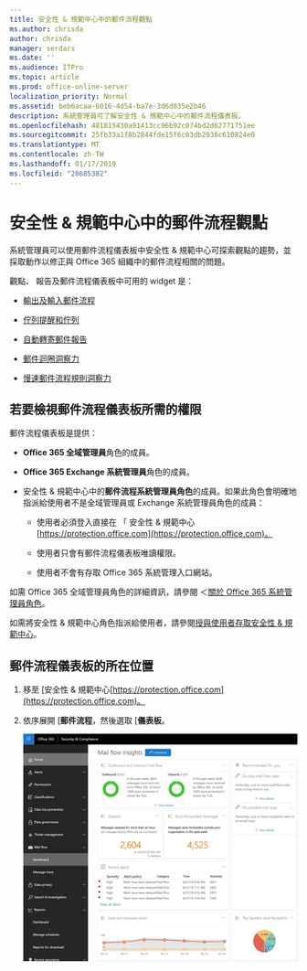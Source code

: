 ```yaml
---
title: 安全性 & 規範中心中的郵件流程觀點
ms.author: chrisda
author: chrisda
manager: serdars
ms.date: ''
ms.audience: ITPro
ms.topic: article
ms.prod: office-online-server
localization_priority: Normal
ms.assetid: beb6acaa-6016-4d54-ba7e-3d6d035e2b46
description: 系統管理員可了解安全性 & 規範中心中的郵件流程儀表板。
ms.openlocfilehash: 481815430a91413cc96b92c074bd2d62771751ee
ms.sourcegitcommit: 25fb33a1f8b2844fde15f6c03db2936c610824e0
ms.translationtype: MT
ms.contentlocale: zh-TW
ms.lasthandoff: 01/17/2019
ms.locfileid: "28685382"
---
```

# <a name="mail-flow-insights-in-the-security--compliance-center"></a>安全性 & 規範中心中的郵件流程觀點

系統管理員可以使用郵件流程儀表板中安全性 & 規範中心可探索觀點的趨勢，並採取動作以修正與 Office 365 組織中的郵件流程相關的問題。

觀點、 報告及郵件流程儀表板中可用的 widget 是：

- [輸出及輸入郵件流程](mfi-outbound-and-inbound-mail-flow.md)

- [佇列提醒和佇列](mfi-queue-alerts-and-queues.md)

- [自動轉寄郵件報告](mfi-auto-forwarded-messages-report.md)

- [郵件迴圈洞察力](mfi-mail-loop-insight.md)

- [慢速郵件流程規則洞察力](mfi-slow-mail-flow-rules-insight.md)

## <a name="permissions-required-to-view-the-mail-flow-dashboard"></a>若要檢視郵件流程儀表板所需的權限

郵件流程儀表板是提供：

- **Office 365 全域管理員**角色的成員。

- **Office 365 Exchange 系統管理員**角色的成員。

- 安全性 & 規範中心中的**郵件流程系統管理員角色**的成員。如果此角色會明確地指派給使用者不是全域管理員或 Exchange 系統管理員角色的成員：

  - 使用者必須登入直接在 「 安全性 & 規範中心[https://protection.office.com](https://protection.office.com)。

  - 使用者只會有郵件流程儀表板唯讀權限。

  - 使用者不會有存取 Office 365 系統管理入口網站。

如需 Office 365 全域管理員角色的詳細資訊，請參閱 ＜[關於 Office 365 系統管理員角色](https://support.office.com/article/da585eea-f576-4f55-a1e0-87090b6aaa9d)。

如需將安全性 & 規範中心角色指派給使用者，請參閱[授與使用者存取安全性 & 規範中心](https://support.office.com/article/2cfce2c8-20c5-47f9-afc4-24b059c1bd76)。

## <a name="where-to-find-the-mail-flow-dashboard"></a>郵件流程儀表板的所在位置

1. 移至 [安全性 & 規範中心[https://protection.office.com](https://protection.office.com)。

2. 依序展開 [**郵件流程**，然後選取 [**儀表板**。

   ![Office 365 安全性 & 規範中心的郵件流程儀表板](media/f32f5c0a-ea32-4e47-a477-d070405d4ae8.png)
